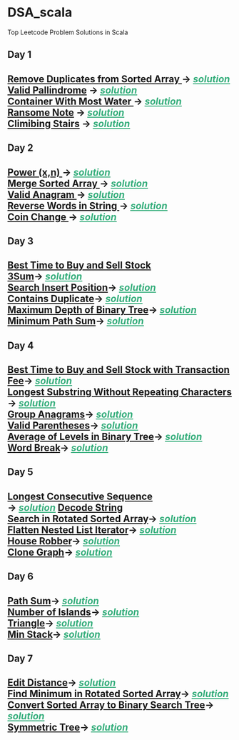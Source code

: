 # DSA_scala
Top Leetcode Problem Solutions in Scala

<h2> Day 1 <h2>

<a href="https://leetcode.com/problems/remove-duplicates-from-sorted-array/description/?envType=study-plan-v2&envId=top-interview-150"> Remove Duplicates from Sorted Array  </a>
-> <u><i><a href="https://github.com/mohdayankhan999/DSA_scala/blob/main/remove_duplicate_from_sorted_array_26.scala" style="color:#36AE7C">solution</a></i></u>
<br>
<a href="https://leetcode.com/problems/valid-palindrome/description/?envType=study-plan-v2&envId=top-interview-150">Valid Pallindrome</a>
-> <u><i><a href="https://github.com/mohdayankhan999/DSA_scala/blob/main/valid_palindrome_215.scala" style="color:#36AE7C">solution</a></i></u>
<br>
<a href="https://leetcode.com/problems/container-with-most-water/description/?envType=study-plan-v2&envId=top-interview-150"> Container With Most Water </a>
-> <u><i><a href="https://github.com/mohdayankhan999/DSA_scala/blob/main/contain_with_most_water_11.scala" style="color:#36AE7C">solution</a></i></u>
<br>
<a href="https://leetcode.com/problems/ransom-note/description/?envType=study-plan-v2&envId=top-interview-150">Ransome Note</a>
-> <u><i><a href="https://github.com/mohdayankhan999/DSA_scala/blob/main/ransom_note_383.scala" style="color:#36AE7C">solution</a></i></u>
<br>
<a href="https://leetcode.com/problems/climbing-stairs/?envType=study-plan-v2&envId=top-interview-150">Climibing Stairs</a>
-> <u><i><a href="https://github.com/mohdayankhan999/DSA_scala/blob/main/climbing_stairs_70.scala" style="color:#36AE7C">solution</a></i></u>
<br>


<h2> Day 2 <h2>
  <a href="https://leetcode.com/problems/powx-n/description/?envType=study-plan-v2&envId=top-interview-150">Power (x,n)  </a>
-> <u><i><a href="https://github.com/mohdayankhan999/DSA_scala/blob/main/powerx_n_50.scala" style="color:#36AE7C">solution</a></i></u>
	<br>
  <a href="https://leetcode.com/problems/merge-sorted-array/description/?envType=study-plan-v2&envId=top-interview-150"> Merge Sorted Array </a>-> <u><i><a href="https://github.com/mohdayankhan999/DSA_scala/blob/main/merge_sorted_array_88.scala" style="color:#36AE7C">solution</a></i></u>
	<br>
  <a href="https://leetcode.com/problems/valid-anagram/description/?envType=study-plan-v2&envId=top-interview-150"> Valid Anagram  </a>-> <u><i><a href="https://github.com/mohdayankhan999/DSA_scala/blob/main/valid_anagram_242.scala" style="color:#36AE7C">solution</a></i></u>
	<br>
  <a href="https://leetcode.com/problems/reverse-words-in-a-string/?envType=study-plan-v2&envId=top-interview-150">Reverse Words in String </a>-> <u><i><a href="https://github.com/mohdayankhan999/DSA_scala/blob/main/reverse_words_in_string_151.scala" style="color:#36AE7C">solution</a></i></u>
	<br>
  <a href="https://leetcode.com/problems/coin-change/?envType=study-plan-v2&envId=top-interview-150">Coin Change </a>-> <u><i><a href="https://github.com/mohdayankhan999/DSA_scala/blob/main/coin_change_322.scala" style="color:#36AE7C">solution</a></i></u>
	<br>
  
<h2> Day 3 <h2>
<a href="https://leetcode.com/problems/best-time-to-buy-and-sell-stock/description/?envType=study-plan-v2&envId=top-interview-150">Best Time to Buy and Sell Stock </a><br>
  <a href="https://leetcode.com/problems/3sum/description/?envType=study-plan-v2&envId=top-interview-150">3Sum</a>-> <u><i><a href="https://github.com/mohdayankhan999/DSA_scala/blob/main/sum3_15.scala" style="color:#36AE7C">solution</a></i></u>
	<br>
<a href="https://leetcode.com/problems/search-insert-position/description/?envType=study-plan-v2&envId=top-interview-150">Search Insert Position</a>-> <u><i><a href="https://github.com/mohdayankhan999/DSA_scala/blob/main/search_insert_positions_35.scala" style="color:#36AE7C">solution</a></i></u>
	<br>
  <a href="https://leetcode.com/problems/contains-duplicate-ii/description/?envType=study-plan-v2&envId=top-interview-150">Contains Duplicate</a>-> <u><i><a href="https://github.com/mohdayankhan999/DSA_scala/blob/main/contains_duplicate_219.scala" style="color:#36AE7C">solution</a></i></u>
	<br>
  <a href="https://leetcode.com/problems/maximum-depth-of-binary-tree/?envType=study-plan-v2&envId=top-interview-150">Maximum Depth of Binary Tree</a>-> <u><i><a href="https://github.com/mohdayankhan999/DSA_scala/blob/main/maximum_depth_of_binary_tree_104.scala" style="color:#36AE7C">solution</a></i></u>
	<br>
    <a href="https://leetcode.com/problems/minimum-path-sum/description/?envType=study-plan-v2&envId=top-interview-150">Minimum Path Sum</a>-> <u><i><a href="https://github.com/mohdayankhan999/DSA_scala/blob/main/minimumPathSum64.scala" style="color:#36AE7C">solution</a></i></u>
	<br>

  
<h2> Day 4 <h2>
   <a href="https://leetcode.com/problems/best-time-to-buy-and-sell-stock-with-transaction-fee/description/">Best Time to Buy and Sell Stock with Transaction Fee</a>-> <u><i><a href="https://github.com/mohdayankhan999/DSA_scala/blob/main/bestTimeToBuyAndSellStock121.scala" style="color:#36AE7C">solution</a></i></u>
	<br>
   <a href="https://leetcode.com/problems/longest-substring-without-repeating-characters/description/?envType=study-plan-v2&envId=top-interview-150">Longest Substring Without Repeating Characters</a>
	-> <u><i><a href="https://github.com/mohdayankhan999/DSA_scala/blob/main/longestSubstringWithoutRepeatingChr3.scala" style="color:#36AE7C">solution</a></i></u>
	<br>
   <a href="https://leetcode.com/problems/group-anagrams/description/?envType=study-plan-v2&envId=top-interview-150">Group Anagrams</a>-> <u><i><a href="https://github.com/mohdayankhan999/DSA_scala/blob/main/groupAnagrams49.scala" style="color:#36AE7C">solution</a></i></u>
	<br>
   <a href="https://leetcode.com/problems/valid-parentheses/description/?envType=study-plan-v2&envId=top-interview-150">Valid Parentheses</a>-> <u><i><a href="https://github.com/mohdayankhan999/DSA_scala/blob/main/validParentheses20.scala" style="color:#36AE7C">solution</a></i></u>
	<br>
   <a href="https://leetcode.com/problems/average-of-levels-in-binary-tree/description/?envType=study-plan-v2&envId=top-interview-150">Average of Levels in Binary Tree</a>-> <u><i><a href="https://github.com/mohdayankhan999/DSA_scala/blob/main/averageOfLevelsInBinaryTree637.scala" style="color:#36AE7C">solution</a></i></u>
	<br>
   <a href="https://leetcode.com/problems/word-break/description/?envType=study-plan-v2&envId=top-interview-150">Word Break</a>-> <u><i><a href="https://github.com/mohdayankhan999/DSA_scala/blob/main/wordBreak139.scala" style="color:#36AE7C">solution</a></i></u>
	<br>
  
<h2> Day 5 <h2>
   <a href="https://leetcode.com/problems/longest-consecutive-sequence/?envType=study-plan-v2&envId=top-interview-150">Longest Consecutive Sequence</a><br>
	-> <u><i><a href="https://github.com/mohdayankhan999/DSA_scala/blob/main/longestConsecutiveSequence.scala" style="color:#36AE7C">solution</a></i></u>
   <a href="https://leetcode.com/problems/decode-string/description/">Decode String</a><br>
	 <a href="https://leetcode.com/problems/search-in-rotated-sorted-array/description/">Search in Rotated Sorted Array</a>-> <u><i><a href="https://github.com/mohdayankhan999/DSA_scala/blob/main/searchInRotatedSortedArray33" style="color:#36AE7C">solution</a></i></u>
	<br>
   <a href="https://leetcode.com/problems/flatten-nested-list-iterator/description/">Flatten Nested List Iterator</a>-> <u><i><a href="https://github.com/mohdayankhan999/DSA_scala/blob/main/flattenNestedList341" style="color:#36AE7C">solution</a></i></u>
	<br>
  <a href="https://leetcode.com/problems/house-robber/description/?envType=study-plan-v2&envId=top-interview-150">House Robber</a>-> <u><i><a href="https://github.com/mohdayankhan999/DSA_scala/blob/main/houseRobber198" style="color:#36AE7C">solution</a></i></u>
	<br>
    <a href="https://leetcode.com/problems/clone-graph/?envType=study-plan-v2&envId=top-interview-150">Clone Graph</a>-> <u><i><a href="https://github.com/mohdayankhan999/DSA_scala/blob/main/cloneGraph133" style="color:#36AE7C">solution</a></i></u>
	<br>

<h2>Day 6<h2>
<a href="https://leetcode.com/problems/path-sum/description/?envType=study-plan-v2&envId=top-interview-150">Path Sum</a>-> <u><i><a href="https://github.com/mohdayankhan999/DSA_scala/blob/main/pathSum112" style="color:#36AE7C">solution</a></i></u>
	<br>
<a href="https://leetcode.com/problems/number-of-islands/description/?envType=study-plan-v2&envId=top-interview-150">Number of Islands</a>-> <u><i><a href="https://github.com/mohdayankhan999/DSA_scala/blob/main/numberOfIslands200" style="color:#36AE7C">solution</a></i></u>
	<br>
<a href="https://leetcode.com/problems/triangle/description/?envType=study-plan-v2&envId=top-interview-150">Triangle</a>-> <u><i><a href="https://github.com/mohdayankhan999/DSA_scala/blob/main/triangles120.scala" style="color:#36AE7C">solution</a></i></u>
	<br>
<a href="https://leetcode.com/problems/min-stack/description/?envType=study-plan-v2&envId=top-interview-150">Min Stack</a>-> <u><i><a href="https://github.com/mohdayankhan999/DSA_scala/blob/main/minStack155" style="color:#36AE7C">solution</a></i></u>
	<br>

<h2>Day 7<h2>
<a href="https://leetcode.com/problems/edit-distance/description/?envType=study-plan-v2&envId=top-interview-150">Edit Distance</a>-> <u><i><a href="https://github.com/mohdayankhan999/DSA_scala/blob/main/editDistance.scala" style="color:#36AE7C">solution</a></i></u>
	<br>
<a href="https://leetcode.com/problems/find-minimum-in-rotated-sorted-array/description/?envType=study-plan-v2&envId=top-interview-150">Find Minimum in Rotated Sorted Array</a>-> <u><i><a href="https://github.com/mohdayankhan999/DSA_scala/blob/main/findMinInRotatedArray153" style="color:#36AE7C">solution</a></i></u>
	<br>
<a href="https://leetcode.com/problems/convert-sorted-array-to-binary-search-tree/description/?envType=study-plan-v2&envId=top-interview-150">Convert Sorted Array to Binary Search Tree</a>-> <u><i><a href="https://github.com/mohdayankhan999/DSA_scala/blob/main/convertSortedArrayToBinarySearchTree108" style="color:#36AE7C">solution</a></i></u>
	<br>
<a href="https://leetcode.com/problems/symmetric-tree/?envType=study-plan-v2&envId=top-interview-150">Symmetric Tree</a>-> <u><i><a href="https://github.com/mohdayankhan999/DSA_scala/blob/main/symmetricTree101" style="color:#36AE7C">solution</a></i></u>
	<br>



	
